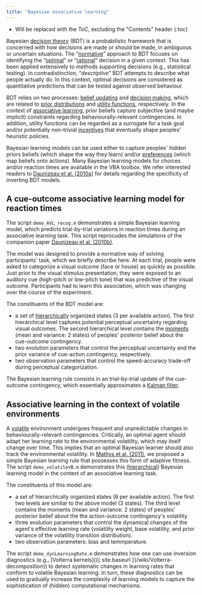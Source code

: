 ```yaml
---
title: "Bayesian associative learning"
---
```

* Will be replaced with the ToC, excluding the "Contents" header
{:toc}

Bayesian [decision theory](https://en.wikipedia.org/wiki/Decision_theory) (BDT) is a probabilistic framework that is concerned with how decisions are made or should be made, in ambiguous or uncertain situations. The “[normative](https://en.wikipedia.org/wiki/Normative)” approach to BDT focuses on identifying the “[optimal](https://en.wikipedia.org/wiki/Optimality_model)” or “[rational](https://en.wikipedia.org/wiki/Rationality)” decision in a given context. This has been applied extensively to methods supporting decisions (e.g., statistical testing). In contradistinction, “*descriptive*” BDT attempts to describe what people actually do. In this context, optimal decisions are considered as quantitative predictions that can be tested against observed behaviour.

BDT relies on two processes: [belief updating](https://en.wikipedia.org/wiki/Belief_revision) and [decision making](https://en.wikipedia.org/wiki/Decision-making), which are related to [prior distributions](https://en.wikipedia.org/wiki/Prior_probability) and [utility functions](https://en.wikipedia.org/wiki/Utility), respectively. In the context of [associative learning](https://en.wikipedia.org/wiki/Learning#Associative_learning), prior beliefs capture subjective (and maybe implicit) constraints regarding behaviourally-relevant contingencies. In addition, utility functions can be regarded as a surrogate for a task goal and/or potentially non-trivial [incentives](https://en.wikipedia.org/wiki/Incentive) that eventually shape peoples' heuristic policies.

Bayesian learning models can be used either to capture peoples' hidden priors beliefs (which shape the way they learn) and/or [preferences](https://en.wikipedia.org/wiki/Preference) (which map beliefs onto actions). Many Bayesian learning models for choices and/or reaction times are available in the VBA toolbox. We refer interested readers to [Daunizeau et al. (2010a)](http://journals.plos.org/plosone/article?id=10.1371/journal.pone.0015554) for details regarding the specificity of inverting BDT models. 


## A cue-outcome associative learning model for reaction times

The script `demo_AVL_recog.m` demonstrates a simple Bayesian learning model, which predicts trial-by-trial variations in reaction times during an associative learning task. This script reprocudes the simulations of the companion paper [Daunizeau et al. (2010b)](http://journals.plos.org/plosone/article?id=10.1371/journal.pone.0015555). 

The model was designed to provide a normative way of solving participants' task, which we briefly describe here. At each trial, people were asked to categorize a visual outcome (face or house) as quickly as possible. Just prior to the visual stimulus presentation, they were exposed to an auditory cue (high-pitch or low-pitch tone) that was predictive of the visual outcome. Participants had to learn this association, which was changing over the course of the experiment.

The constituents of the BDT model are:

- a set of [hierarchically](https://en.wikipedia.org/wiki/Bayesian_hierarchical_modeling) organized states (3 per available action). The first hierarchical level captures potential perceptual uncertainty regarding visual outcomes. The second hierarchical level contains the [moments](https://en.wikipedia.org/wiki/Moment_(mathematics)) (mean and variance: 2 states) of peoples' posterior belief about the cue-outcome contingency.
- two evolution parameters that control the perceptual uncertainty and the prior variance of cue-action contingency, respectively.
- two observation parameters that control the speed-accuracy trade-off during perceptual categorization.

The Bayesian learning rule consists in an trial-by-trial update of the cue-outcome contingency, which essentially approximates a [Kalman filter](https://en.wikipedia.org/wiki/Kalman_filter). 


## Associative learning in the context of volatile environments



A [volatile](https://en.wikipedia.org/wiki/Stochastic_volatility) environment undergoes frequent and unpredictable changes in behaviourally-relevant contingencies. Critically, an optimal agent should adapt her learning rate to the environmental volatility, which may itself change over time. This implies that an optimal Bayesian learner should also track the environmental volatility. In [Mathys et al. (2011)](http://www.frontiersin.org/human_neuroscience/10.3389/fnhum.2011.00039/abstract), we proposed a simple Bayesian learning rule that possesses this form of adaptive fitness. The script `demo_volatileVB.m` demonstrates this ([hierarchical](https://en.wikipedia.org/wiki/Bayesian_hierarchical_modeling)) Bayesian learning model in the context of an associative learning task. 

The constituents of this model are:

- a set of hierarchically organized states (6 per available action). The first two levels are similar to the above model (3 states). The third level contains the moments (mean and variance: 2 states) of peoples' posterior belief about the the action-outcome contingency's volatility. 
- three evolution parameters that control the dynamical changes of the agent's effective learning rate (volatility weight, base volatility, and prior variance of the volatility transition distribution).
- two observation parameters: bias and temmperature.


The script `demo_dynLearningRate.m` demonstrates how one can use inversion diagnostics (e.g., [Volterra kernels]({{ site.baseurl }}/wiki/Volterra-decomposition)) to detect systematic changes in learning rates that conform to volatile Bayesian learning. In turn, these diagnostics can be used to gradually increase the complexity of learning models to capture the sophistication of (hidden) computational mechanisms.
